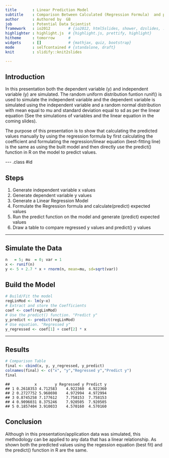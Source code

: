 ```yaml
---
title       : Linear Prediction Model 
subtitle    : Comparison Between Calculated (Regression Formula)  and predict() R function
author      : Authored by  GB
job         : Potential Data Scientist
framework   : io2012        # {io2012, html5slides, shower, dzslides, ...}
highlighter : highlight.js  # {highlight.js, prettify, highlight}
hitheme     : tomorrow      # 
widgets     : []            # {mathjax, quiz, bootstrap}
mode        : selfcontained # {standalone, draft}
knit        : slidify::knit2slides

---
```


## Introduction 

In this presentation both the dependent variable (y) and independent variable (y) are simulated. The random uniform distribution funtion runif() is used to simulate the independent variable and the dependent variable is simulated using the independent variable and a random normal distribution with mean equal to mu and standard deviation equal to sd as per the linear equation (See the simulations of variables and the linear equation in the coming slides).

The purpose of this presentation is to show that calculating the predicted values manually by using the regression formula by first calculating the coefficient and formulating the regression/linear equation (best-fitting line) is the same as using the built model and then directly use the predict() function in R on the model to predict values.

--- .class #id 
## Steps
1. Generate independent variable x values
2. Generate dependent variable y values
3. Generate a Linear Regression Model 
4. Formulate the Regression formula and calculate(predict) expected values
5. Run the predict function on the model and generate (predict) expected values
6. Draw a table to compare regressed y values and predict() y values

---
## Simulate the Data

```r
n   = 5; mu  = 0; var = 1
x <- runif(n)
y <- 5 + 2.7 * x + rnorm(n, mean=mu, sd=sqrt(var))
```

## Build the Model

```r
# Build/Fit the model 
regLinMod <- lm(y~x)
# Extract and store the Coefficients
coef <- coef(regLinMod)
# Use the predict() function. "Predict y"
y_predict <- predict(regLinMod)
# Use equation. "Regressed y"
y_regressed <- coef[1] + coef[2] * x
```

---
## Results

```r
# Comparison Table
final <- cbind(x, y, y_regressed, y_predict)
colnames(final) <- c("x", "y","Regressed y","Predict y")
final
```

```
##           x        y Regressed y Predict y
## 1 0.2618353 4.712583    4.922360  4.922360
## 2 0.2727752 5.968698    4.972994  4.972994
## 3 0.8745258 7.177612    7.758153  7.758153
## 4 0.9096031 8.375246    7.920505  7.920505
## 5 0.1857404 3.910033    4.570160  4.570160
```
## Conclusion

Although in this presentation/application data was simulated, this methodology can be applied to any data that has a linear relationship. As shown both the predicted values using the regession equation (best fit) and the predict() function in R are the same.

